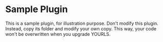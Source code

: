 Sample Plugin
=============
This is a sample plugin, for illustration purpose.
Don't modify this plugin. Instead, copy its folder
and modify your own copy. This way, your code won't
be overwritten when you upgrade YOURLS.
